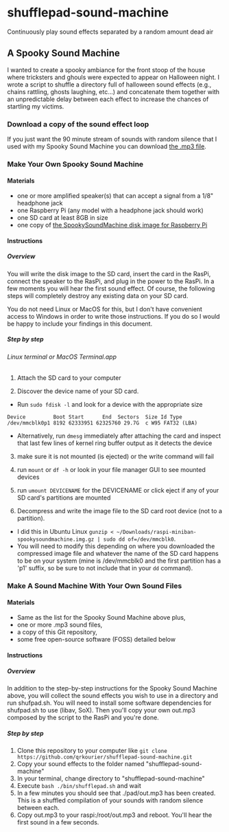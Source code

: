 # shufflepad-sound-machine
Continuously play sound effects separated by a random amount dead air

## A Spooky Sound Machine
I wanted to create a spooky ambiance for the front stoop of the house where tricksters and ghouls were expected to appear on Halloween night. I wrote a script to shuffle a directory full of halloween sound effects (e.g., chains rattling, ghosts laughing, etc...) and concatenate them together with an unpredictable delay between each effect to increase the chances of startling my victims.

### Download a copy of the sound effect loop
If you just want the 90 minute stream of sounds with random silence that I used with my Spooky Sound Machine you can download [the .mp3 file](https://dl.dropboxusercontent.com/u/284525/SpookySoundMachine.mp3).

### Make Your Own Spooky Sound Machine
#### Materials
* one or more amplified speaker(s) that can accept a signal from a 1/8" headphone jack
* one Raspberry Pi (any model with a headphone jack should work)
* one SD card at least 8GB in size
* one copy of [the SpookySoundMachine disk image for Raspberry Pi](https://dl.dropboxusercontent.com/u/284525/raspi-miniban-spookysoundmachine.img.gz)

#### Instructions

##### Overview

You will write the disk image to the SD card, insert the card in the RasPi, connect the speaker to the RasPi, and plug in the power to the RasPi. In a few moments you will hear the first sound effect. Of course, the following steps will completely destroy any existing data on your SD card.

You do not need Linux or MacOS for this, but I don't have convenient access to Windows in order to write those instructions. If you do so I would be happy to include your findings in this document. 

##### Step by step 
###### Linux terminal or MacOS Terminal.app

1. Attach the SD card to your computer

2. Discover the device name of your SD card. 
  * Run `sudo fdisk -l` and look for a device with the appropriate size 
  ```
  Device         Boot Start      End  Sectors  Size Id Type
  /dev/mmcblk0p1 8192 62333951 62325760 29.7G  c W95 FAT32 (LBA)
  ```
  * Alternatively, run `dmesg` immediately after attaching the card and inspect that last few lines of kernel ring buffer output as it detects the device

3. make sure it is not mounted (is ejected) or the write command will fail
  1. run `mount` or `df -h` or look in your file manager GUI to see mounted devices
  2. run `umount DEVICENAME` for the DEVICENAME or click eject if any of your SD card's partitions are mounted 

4. Decompress and write the image file to the SD card root device (not to a partition).
  * I did this in Ubuntu Linux `gunzip < ~/Downloads/raspi-miniban-spookysoundmachine.img.gz | sudo dd of=/dev/mmcblk0`. 
  * You will need to modify this depending on where you downloaded the compressed image file and whatever the name of the SD card happens to be on your system (mine is /dev/mmcblk0 and the first partition has a 'p1' suffix, so be sure to not include that in your `dd` command). 

### Make A Sound Machine With Your Own Sound Files
#### Materials
* Same as the list for the Spooky Sound Machine above plus,
* one or more .mp3 sound files, 
* a copy of this Git repository, 
* some free open-source software (FOSS) detailed below

#### Instructions
##### Overview
In addition to the step-by-step instructions for the Spooky Sound Machine above, you will collect the sound effects you wish to use in a directory and run shufpad.sh. You will need to install some software dependencies for shufpad.sh to use (libav, SoX). Then you'll copy your own out.mp3 composed by the script to the RasPi and you're done.

##### Step by step
1. Clone this repository to your computer like `git clone https://github.com/qrkourier/shufflepad-sound-machine.git`
2. Copy your sound effects to the folder named "shufflepad-sound-machine"
3. In your terminal, change directory to "shufflepad-sound-machine"
4. Execute `bash ./bin/shufflepad.sh` and wait
5. In a few minutes you should see that ./pad/out.mp3 has been created. This is a shuffled compilation of your sounds with random silence between each.
6. Copy out.mp3 to your raspi:/root/out.mp3 and reboot. You'll hear the first sound in a few seconds.











